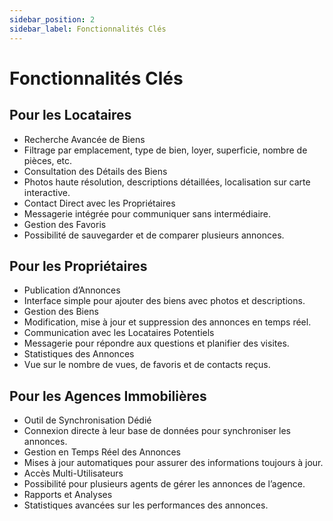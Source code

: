 ```yaml
---
sidebar_position: 2
sidebar_label: Fonctionnalités Clés
---
```


# Fonctionnalités Clés

## Pour les Locataires

- Recherche Avancée de Biens
- Filtrage par emplacement, type de bien, loyer, superficie, nombre de pièces, etc.
- Consultation des Détails des Biens
- Photos haute résolution, descriptions détaillées, localisation sur carte interactive.
- Contact Direct avec les Propriétaires
- Messagerie intégrée pour communiquer sans intermédiaire.
- Gestion des Favoris
- Possibilité de sauvegarder et de comparer plusieurs annonces.

## Pour les Propriétaires

- Publication d’Annonces
- Interface simple pour ajouter des biens avec photos et descriptions.
- Gestion des Biens
- Modification, mise à jour et suppression des annonces en temps réel.
- Communication avec les Locataires Potentiels
- Messagerie pour répondre aux questions et planifier des visites.
- Statistiques des Annonces
- Vue sur le nombre de vues, de favoris et de contacts reçus.

## Pour les Agences Immobilières

- Outil de Synchronisation Dédié
- Connexion directe à leur base de données pour synchroniser les annonces.
- Gestion en Temps Réel des Annonces
- Mises à jour automatiques pour assurer des informations toujours à jour.
- Accès Multi-Utilisateurs
- Possibilité pour plusieurs agents de gérer les annonces de l’agence.
- Rapports et Analyses
- Statistiques avancées sur les performances des annonces.
